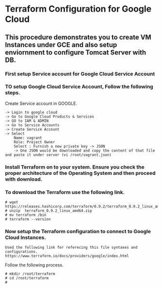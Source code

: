 # Terraform Configuration for Google Cloud

## This procedure demonstrates you to create VM Instances under GCE and also setup enviornment to configure Tomcat Server with DB.

### First setup Service account for Google Cloud Service Account

### TO setup Google Cloud Service Account, Follow the following steps.
Create Service account in GOOGLE.

	-> Login to google cloud
	-> Go to Google Cloud Products & Services
	-> GO to IAM & ADMIN
	-> Go to Service Accounts
	-> Create Service Account
	-> Select 
		Name: vagrant
		Role: Project Owner
		Select : Furnish a new private key -> JSON
        -> One JSON would be downloaded and copy the content of that file and paste it under server (vi /root/vagrant.json)

### Install Terraform on to your system. Ensure you check the proper architecture of the Operating System and then proceed with download.
### To download the Terraform use the following link.
```
# wget https://releases.hashicorp.com/terraform/0.9.2/terraform_0.9.2_linux_amd64.zip
# unzip  terraform_0.9.2_linux_amd64.zip
# mv terraform /bin
# terraform --version
```

### Now setup the Terraform configuration to connect to Google Cloud Instances.
```
Used the following link for referecing this file syntaxes and configurations.
https://www.terraform.io/docs/providers/google/index.html
```

Follow the following process.
```
# mkdir /root/terraform
# cd /root/terraform
#
```




